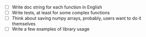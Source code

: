 - [ ] Write doc string for each function in English
- [ ] Write tests, at least for some complex functions
- [ ] Think about saving numpy arrays, probably, users want to do it themselves
- [ ] Write a few examples of library usage
